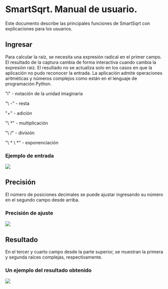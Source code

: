 # SmartSqrt. Manual de usuario.

Este documento describe las principales funciones de SmartSqrt con explicaciones para los usuarios.

## Ingresar
Para calcular la raíz, se necesita una expresión radical en el primer campo.
El resultado de la captura cambia de forma interactiva cuando cambia la expresión raíz.
El resultado no se actualiza solo en los casos en que la aplicación no pudo reconocer la entrada.
La aplicación admite operaciones aritméticas y números complejos como están en el lenguaje de programación Python.

"i" - notación de la unidad imaginaria

"\ -" - resta

"+" - adición

"\ *" - multiplicación

"\ /" - división

"\ * \ *" - exponenciación

### Ejemplo de entrada

![](https://i.imgur.com/eoYCdpW.png)

## Precisión

El número de posiciones decimales se puede ajustar ingresando su número en el segundo campo desde arriba.

### Precisión de ajuste

![](https://i.imgur.com/38ZQ7Lc.png)

## Resultado

En el tercer y cuarto campo desde la parte superior, se muestran la primera y segunda raíces complejas, respectivamente.

### Un ejemplo del resultado obtenido

![](https://i.imgur.com/s9CI8Nz.png)
